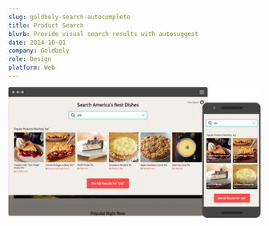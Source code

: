 ```yaml
---
slug: goldbely-search-autocomplete
title: Product Search
blurb: Provide visual search results with autosuggest
date: 2014-10-01
company: Goldbely
role: Design
platform: Web
---
```


<div class='sampleImage'>
  <img src='sample.png' alt='Product search' />
</div>
